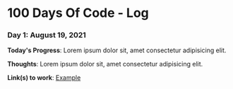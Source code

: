 # 100 Days Of Code - Log

### Day 1: August 19, 2021

**Today's Progress**: Lorem ipsum dolor sit, amet consectetur adipisicing elit.

**Thoughts**: Lorem ipsum dolor sit, amet consectetur adipisicing elit.

**Link(s) to work**: [Example](https://example.com)
